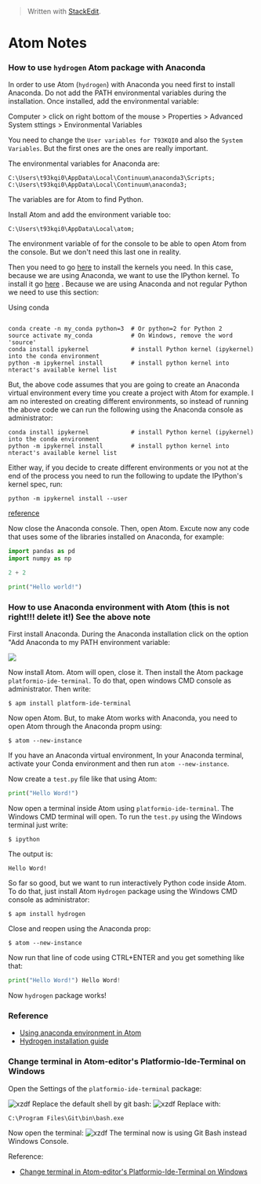 > Written with [StackEdit](https://stackedit.io/).
# Atom Notes

### How to use `hydrogen` Atom package with Anaconda

In order to use Atom (`hydrogen`) with Anaconda you need first to install Anaconda. Do not add the PATH environmental variables during the installation. Once installed, add the environmental variable:

Computer > click on right bottom of the mouse > Properties > Advanced System sttings > Environmental Variables

You need to change the `User variables for T93KQI0` and also the `System Variables`. But the first ones are the ones are really important.

The environmental variables for Anaconda are:

`C:\Users\t93kqi0\AppData\Local\Continuum\anaconda3\Scripts;`
`C:\Users\t93kqi0\AppData\Local\Continuum\anaconda3;`

The variables are for Atom to find Python. 

Install Atom and add the environment variable too:

`C:\Users\t93kqi0\AppData\Local\atom;`

The environment variable of for the console to be able to open Atom from the console. But we don't need this last one in reality.

Then you need to go [here](https://nteract.gitbooks.io/hydrogen/docs/Installation.html) to install the kernels you need. In this case, because we are using Anaconda, we want to use the IPython kernel. To install it go [here](https://nteract.io/kernels?_sm_nck=1) . Because we are using Anaconda and not regular Python we need to use this section:

Using conda

```

conda create -n my_conda python=3  # Or python=2 for Python 2
source activate my_conda           # On Windows, remove the word 'source'
conda install ipykernel            # install Python kernel (ipykernel) into the conda environment
python -m ipykernel install        # install python kernel into nteract's available kernel list
```

But, the above code assumes that you are going to create an Anaconda virtual environment every time you create a project with Atom for example. I am no interested on creating different environments, so instead of running the above code we can run the following using the Anaconda console as administrator:

```
conda install ipykernel            # install Python kernel (ipykernel) into the conda environment
python -m ipykernel install        # install python kernel into nteract's available kernel list
```
Either way, if you decide to create different environments or you not at the end of the process you need to run the following to update the IPython's kernel spec, run: 

`python -m ipykernel install --user`

[reference]([https://github.com/nteract/hydrogen/issues/1241](https://github.com/nteract/hydrogen/issues/1241))

Now close the Anaconda console. Then, open Atom. Excute now any code that uses some of the libraries installed on Anaconda, for example:

```python
import pandas as pd
import numpy as np

2 + 2

print("Hello world!")
```


### How to use Anaconda environment with Atom (this is not right!!! delete it!) See the above note

First install Anaconda. During the Anaconda installation click on the option "Add Anaconda to my PATH environment variable:

![](https://cdn-images-1.medium.com/max/640/1*7a9zVyGP3iMXu9aB4e_Vhw.png)

Now install Atom. Atom will open, close it. Then install the Atom package  `platformio-ide-terminal`. To do that, open windows CMD console as administrator. Then write:
```
$ apm install platform-ide-terminal
```
Now open Atom. But, to make Atom works with Anaconda, you need to open Atom through the Anaconda propm using:

```
$ atom --new-instance
```

If you have an Anaconda virtual environment, In your Anaconda terminal, activate your Conda environment and then run `atom --new-instance`.

Now create a `test.py` file like that using Atom:
```python
print("Hello Word!")
```
Now open a terminal inside Atom using `platformio-ide-terminal`. The Windows CMD terminal will open. To run the `test.py` using the Windows terminal just write:

```
$ ipython
``` 
The output is:
```
Hello Word!
```
So far so good, but we want to run interactively Python code inside Atom.  To do that, just install Atom `Hydrogen` package using the Windows CMD console as administrator:
```
$ apm install hydrogen
```
Close and reopen using the Anaconda prop:
```
$ atom --new-instance
```
Now run that line of code using CTRL+ENTER and you get something like that:

```python
print("Hello Word!") Hello Word!
```
Now `hydrogen` package works!

### Reference

- [Using anaconda environment in Atom](https://stackoverflow.com/questions/43207427/using-anaconda-environment-in-atom)
- [Hydrogen installation guide]([https://nteract.gitbooks.io/hydrogen/docs/Installation.html](https://nteract.gitbooks.io/hydrogen/docs/Installation.html))

### Change terminal in Atom-editor's Platformio-Ide-Terminal on Windows

Open the Settings of the `platformio-ide-terminal` package:

![xzdf](https://github.com/markeyser/Data-Science-Cookbook/blob/master/imgs/Platformio-Ide-Terminal-01.png?raw=true)
Replace the default shell by git bash:
![xzdf](https://github.com/markeyser/Data-Science-Cookbook/blob/master/imgs/Platformio-Ide-Terminal-02.png?raw=true)
Replace with:

```
C:\Program Files\Git\bin\bash.exe
```

Now open the terminal:
![xzdf](https://github.com/markeyser/Data-Science-Cookbook/blob/master/imgs/Platformio-Ide-Terminal-03.png?raw=true)
The terminal now is using Git Bash instead Windows Console.

Reference:

- [Change terminal in Atom-editor's Platformio-Ide-Terminal on Windows](https://stackoverflow.com/questions/42277302/change-terminal-in-atom-editors-platformio-ide-terminal-on-windows)
<!--stackedit_data:
eyJoaXN0b3J5IjpbNTc1MjA5NzQxLC0zNzIwMjkzOTAsLTE5MT
E3MjU3NCw5Mjk4MTQ0OTEsMTU5OTY0Nzg2MV19
-->